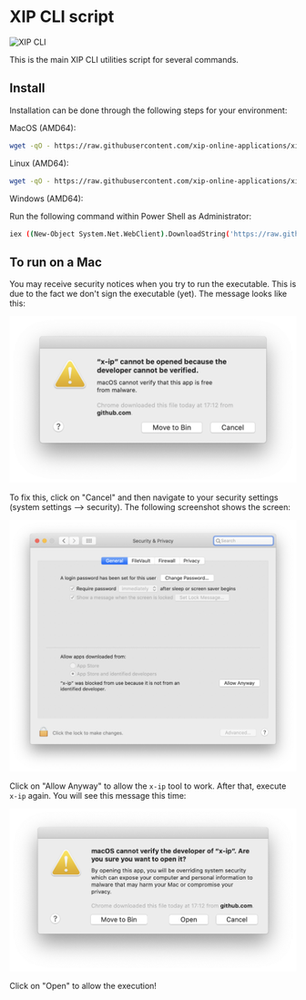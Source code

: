 # XIP CLI script

![XIP CLI](https://github.com/xip-online-applications/xip-cli/workflows/XIP%20CLI/badge.svg)

This is the main XIP CLI utilities script for several commands.

## Install

Installation can be done through the following steps for your environment:

MacOS (AMD64):

```bash
wget -qO - https://raw.githubusercontent.com/xip-online-applications/xip-cli/master/install/macos.sh | bash
```

Linux (AMD64):

```bash
wget -qO - https://raw.githubusercontent.com/xip-online-applications/xip-cli/master/install/linux.sh | bash
```

Windows (AMD64):

Run the following command within Power Shell as Administrator:

```bash
iex ((New-Object System.Net.WebClient).DownloadString('https://raw.githubusercontent.com/xip-online-applications/xip-cli/master/install/windows.ps1'))
```

## To run on a Mac

You may receive security notices when you try to run the executable. This is due
to the fact we don't sign the executable (yet). The message looks like this:

![unverified](./docs/developer_unverified.png)

To fix this, click on "Cancel" and then navigate to your security settings 
(system settings --> security). The following screenshot shows the screen:

![settings](./docs/security_settings.png)

Click on "Allow Anyway" to allow the `x-ip` tool to work. After that, execute
`x-ip` again. You will see this message this time:

![unverified2](./docs/developer_unverified_2.png)

Click on "Open" to allow the execution!
